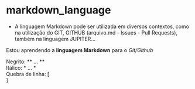 # markdown_language
- A linguagem Markdown pode ser utilizada em diversos contextos, como na utilização do GIT, GITHUB (arquivo.md - Issues - Pull Requests), também na linguagem JUPITER...


Estou aprendendo a **linguagem Markdown** para o *Git/Github*


Negrito: ** ... ** <br>
Itálico: * ... *  <br>
Quebra de linha: [<br>]  <br>
